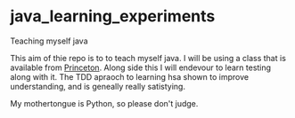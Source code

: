 # java_learning_experiments
Teaching myself java

This aim of thie repo is to to teach myself java. I will be using a class that is available from [Princeton](http://introcs.cs.princeton.edu/java/home/). Along side this I will endevour to learn testing along with it. The TDD apraoch to learning hsa shown to improve understanding, and is geneally really satistying. 

My mothertongue is Python, so please don't judge.
